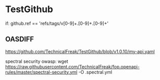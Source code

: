 # TestGithub

if: github.ref == 'refs/tags/v[0-9]+.[0-9]+.[0-9]+'


## OASDIFF
https://github.com/TechnicalFreak/TestGithub/blob/v1.0.10/my-api.yaml

spectral security owasp:
wget https://raw.githubusercontent.com/TechnicalFreak/fop.openapi-rules/master/spectral-security.yml -O .spectral.yml
